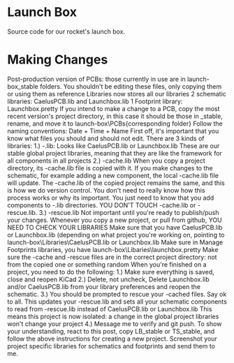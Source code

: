 # Launch Box
Source code for our rocket's launch box.

# Making Changes
Post-production version of PCBs: those currently in use are in launch-box\_stable folders. You shouldn't be editing these files, only copying them or using them as reference
Libraries now stores all our libraries
2 schematic libraries: CaelusPCB.lib and Launchbox.lib
1 Footprint library: Launchbox.pretty
If you intend to make a change to a PCB, copy the most recent version's project directory, in this case it should be those in _stable, rename, and move it to launch-box\PCBs\{corresponding folder}
Follow the naming conventions: Date + Time + Name
First off, it's important that you know what files you should and should not edit.
There are 3 kinds of libraries:
1.) -.lib: Looks like CaelusPCB.lib or Launchbox.lib
These are our stable global project libraries, meaning that they are like the framework for all components in all projects
2.) -cache.lib
When you copy a project directory, its -cache.lib file is copied with it. If you make changes to the schematic, for example adding a new component, the local -cache.lib file will update. The -cache.lib of the copied project remains the same, and this is how we do version control.
You don't need to really know how this process works or why its important. You just need to know that you add components to -.lib directories. YOU DON'T TOUCH -cache.lib or -rescue.lib.
3.) -rescue.lib
Not important until you're ready to publish/push your changes.
Whenever you copy a new project, or pull from github, YOU NEED TO CHECK YOUR LIBRARIES
Make sure that you have CaelusPCB.lib or Launchbox.lib (depending on what project you're working on, pointing to launch-box\Libraries\CaelusPCB.lib or Launchbox.lib
Make sure in Manage Footprints libraries, you have launch-box\Libaries\launchbox.pretty
Make sure the -cache and -rescue files are in the correct project directory: not from the copied one or something random
When you're finished on a project, you need to do the following:
1.) Make sure everything is saved, close and reopen KiCad
2.) Delete, not uncheck, Delete Launchbox.lib and/or CaelusPCB.lib from your library preferences and reopen the schematic.
3.) You should be prompted to rescue your -cached files. Say ok to all.
This updates your -rescue.lib and sets all your schematic components to read from -rescue.lib instead of CaelusPCB.lib or Launchbox.lib
This means this project is now isolated: a change in the global project libraries won't change your project
4.) Message me to verify and git push.
To show your understanding, react to this post, copy LB_stable or TS_stable, and follow the above instructions for creating a new project. Screenshot your project specific libraries for schematics and footprints and send them to me.
